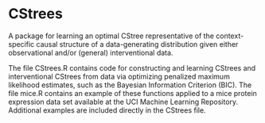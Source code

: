 # CStrees

A package for learning an optimal CStree representative of the context-specific causal structure of a data-generating distribution given either observational and/or (general) interventional data. 

The file CStrees.R contains code for constructing and learning CStrees and interventional CStrees from data via optimizing penalized maximum likelihood estimates, such as the Bayesian Information Criterion (BIC).  The file mice.R contains an example of these functions applied to a mice protein expression data set available at the UCI Machine Learning Repository.  Additional examples are included directly in the CStrees file.  
